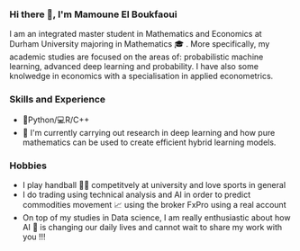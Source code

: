 ### Hi there 👋, I'm Mamoune El Boukfaoui
I am an integrated master student in Mathematics and Economics at Durham University majoring in Mathematics 🎓 . More specifically, my academic studies are focused on the areas of: probabilistic machine learning, advanced deep learning and probability.
I have also some knolwedge in economics with a specialisation in applied econometrics.

### Skills and Experience
- 🐍Python/💻R/C++
- 🔭 I'm currently carrying out research in deep learning and how pure mathematics can be used to create efficient hybrid learning models.

### Hobbies
- I play handball 🤾‍♂️ competitvely at university and love sports in general
- I do trading using technical analysis and AI in order to predict commodities movement 📈 using the broker FxPro using a real account  
- On top of my studies in Data science, I am really enthusiastic about how AI 🤖 is changing our daily lives and cannot wait to share my work with you !!! 



